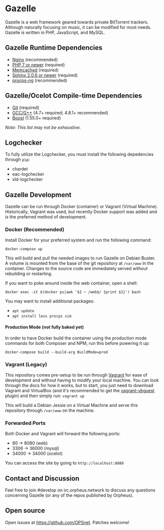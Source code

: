 # Gazelle
Gazelle is a web framework geared towards private BitTorrent trackers.
Although naturally focusing on music, it can be modified for most
needs. Gazelle is written in PHP, JavaScript, and MySQL.

## Gazelle Runtime Dependencies
* [Nginx](http://wiki.nginx.org/Main) (recommended)
* [PHP 7 or newer](https://www.php.net/) (required)
* [Memcached](http://memcached.org/) (required)
* [Sphinx 2.0.6 or newer](http://sphinxsearch.com/) (required)
* [procps-ng](http://sourceforge.net/projects/procps-ng/) (recommended)

## Gazelle/Ocelot Compile-time Dependencies
* [Git](http://git-scm.com/) (required)
* [GCC/G++](http://gcc.gnu.org/) (4.7+ required; 4.8.1+ recommended)
* [Boost](http://www.boost.org/) (1.55.0+ required)

_Note: This list may not be exhaustive._

## Logchecker
To fully utilize the Logchecker, you must install the following
depedencies through `pip`:
* chardet
* eac-logchecker
* xld-logchecker

## Gazelle Development
Gazelle can be run through Docker (container) or Vagrant (Virtual
Machine). Historically, Vagrant was used, but recently Docker support
was added and is the preferred method of development.

### Docker (Recommended)
Install Docker for your preferred system and run the following
command:

`docker-compose up`

This will build and pull the needed images to run Gazelle on Debian
Buster. A volume is mounted from the base of the git repository at
`/var/www` in the container. Changes to the source code are
immediately served without rebuilding or restarting.

If you want to poke around inside the web container, open a shell:

`docker exec -it $(docker ps|awk '$2 ~ /web$/ {print $1}') bash`

You may want to install additional packages:
* `apt update`
* `apt install less procps vim`

#### Production Mode (not fully baked yet)
In order to have Docker build the container using the production mode commands
for both Composer and NPM, run this before powering it up:

`docker-compose build --build-arg BuildMode=prod`

### Vagrant (Legacy)
This repository comes pre-setup to be run through
[Vagrant](https://www.vagrantup.com/) for ease of development and
without having to modify your local machine. You can look through
the docs for how it works, but to start, you just need to download
Vagrant and VirtualBox (and it's recommended to get the
[vagrant-vbguest](https://github.com/dotless-de/vagrant-vbguest)
plugin) and then simply run: ``` vagrant up ```

This will build a Debian Jessie on a Virtual Machine and serve this
repository through `/var/www` on the machine.

### Forwarded Ports
Both Docker and Vagrant will forward the following ports:
* 80 -> 8080 (web)
* 3306 -> 36000 (mysql)
* 34000 -> 34000 (ocelot)

You can access the site by going to `http://localhost:8080`

## Contact and Discussion
Feel free to join #develop on irc.orpheus.network to discuss any
questions concerning Gazelle (or any of the repos published by
Orpheus).

## Open source
Open issues at https://github.com/OPSnet.
Patches welcome!
